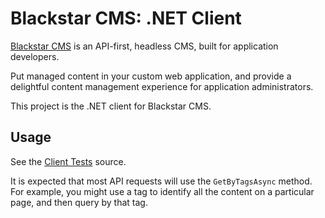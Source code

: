 Blackstar CMS: .NET Client
==========================

[Blackstar CMS](http://blackstarcms.net) is an API-first, headless CMS, built for application developers.

Put managed content in your custom web application, and provide a delightful content management experience for application administrators.

This project is the .NET client for Blackstar CMS. 

Usage
-----

See the [Client Tests](https://github.com/Blackstar-CMS/dotnet-client/blob/master/test/Blackstar.Tests/ClientTests.cs) source. 

It is expected that most API requests will use the `GetByTagsAsync` method. For example, you might use a tag to identify all the content on a particular page, and then query by that tag.
